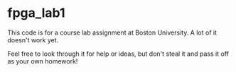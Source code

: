 # fpga_lab1

This code is for a course lab assignment at Boston University.  A lot of it doesn't work yet.

Feel free to look through it for help or ideas, but don't steal it and pass it off as your own homework!
